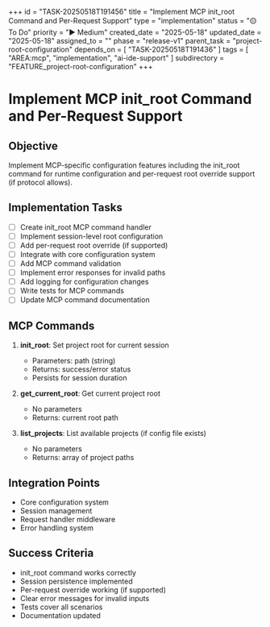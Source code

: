 +++
id = "TASK-20250518T191456"
title = "Implement MCP init_root Command and Per-Request Support"
type = "implementation"
status = "🟡 To Do"
priority = "▶️ Medium"
created_date = "2025-05-18"
updated_date = "2025-05-18"
assigned_to = ""
phase = "release-v1"
parent_task = "project-root-configuration"
depends_on = [ "TASK-20250518T191436" ]
tags = [ "AREA:mcp", "implementation", "ai-ide-support" ]
subdirectory = "FEATURE_project-root-configuration"
+++

# Implement MCP init_root Command and Per-Request Support

## Objective
Implement MCP-specific configuration features including the init_root command for runtime configuration and per-request root override support (if protocol allows).

## Implementation Tasks
- [ ] Create init_root MCP command handler
- [ ] Implement session-level root configuration
- [ ] Add per-request root override (if supported)
- [ ] Integrate with core configuration system
- [ ] Add MCP command validation
- [ ] Implement error responses for invalid paths
- [ ] Add logging for configuration changes
- [ ] Write tests for MCP commands
- [ ] Update MCP command documentation

## MCP Commands
1. **init_root**: Set project root for current session
   - Parameters: path (string)
   - Returns: success/error status
   - Persists for session duration

2. **get_current_root**: Get current project root
   - No parameters
   - Returns: current root path

3. **list_projects**: List available projects (if config file exists)
   - No parameters
   - Returns: array of project paths

## Integration Points
- Core configuration system
- Session management
- Request handler middleware
- Error handling system

## Success Criteria
- init_root command works correctly
- Session persistence implemented
- Per-request override working (if supported)
- Clear error messages for invalid inputs
- Tests cover all scenarios
- Documentation updated
